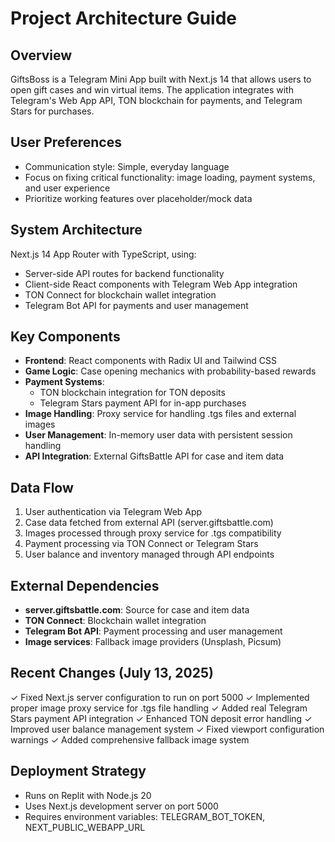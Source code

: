 # Project Architecture Guide

## Overview
GiftsBoss is a Telegram Mini App built with Next.js 14 that allows users to open gift cases and win virtual items. The application integrates with Telegram's Web App API, TON blockchain for payments, and Telegram Stars for purchases.

## User Preferences
- Communication style: Simple, everyday language
- Focus on fixing critical functionality: image loading, payment systems, and user experience
- Prioritize working features over placeholder/mock data

## System Architecture
Next.js 14 App Router with TypeScript, using:
- Server-side API routes for backend functionality
- Client-side React components with Telegram Web App integration
- TON Connect for blockchain wallet integration
- Telegram Bot API for payments and user management

## Key Components
- **Frontend**: React components with Radix UI and Tailwind CSS
- **Game Logic**: Case opening mechanics with probability-based rewards
- **Payment Systems**: 
  - TON blockchain integration for TON deposits
  - Telegram Stars payment API for in-app purchases
- **Image Handling**: Proxy service for handling .tgs files and external images
- **User Management**: In-memory user data with persistent session handling
- **API Integration**: External GiftsBattle API for case and item data

## Data Flow
1. User authentication via Telegram Web App
2. Case data fetched from external API (server.giftsbattle.com)
3. Images processed through proxy service for .tgs compatibility
4. Payment processing via TON Connect or Telegram Stars
5. User balance and inventory managed through API endpoints

## External Dependencies
- **server.giftsbattle.com**: Source for case and item data
- **TON Connect**: Blockchain wallet integration
- **Telegram Bot API**: Payment processing and user management
- **Image services**: Fallback image providers (Unsplash, Picsum)

## Recent Changes (July 13, 2025)
✓ Fixed Next.js server configuration to run on port 5000
✓ Implemented proper image proxy service for .tgs file handling
✓ Added real Telegram Stars payment API integration
✓ Enhanced TON deposit error handling
✓ Improved user balance management system
✓ Fixed viewport configuration warnings
✓ Added comprehensive fallback image system

## Deployment Strategy
- Runs on Replit with Node.js 20
- Uses Next.js development server on port 5000
- Requires environment variables: TELEGRAM_BOT_TOKEN, NEXT_PUBLIC_WEBAPP_URL